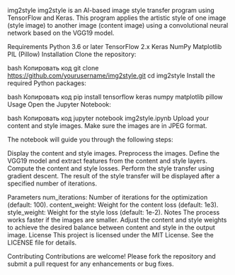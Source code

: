img2style
img2style is an AI-based image style transfer program using TensorFlow and Keras. This program applies the artistic style of one image (style image) to another image (content image) using a convolutional neural network based on the VGG19 model.

Requirements
Python 3.6 or later
TensorFlow 2.x
Keras
NumPy
Matplotlib
PIL (Pillow)
Installation
Clone the repository:

bash
Копировать код
git clone https://github.com/yourusername/img2style.git
cd img2style
Install the required Python packages:

bash
Копировать код
pip install tensorflow keras numpy matplotlib pillow
Usage
Open the Jupyter Notebook:

bash
Копировать код
jupyter notebook img2style.ipynb
Upload your content and style images. Make sure the images are in JPEG format.

The notebook will guide you through the following steps:

Display the content and style images.
Preprocess the images.
Define the VGG19 model and extract features from the content and style layers.
Compute the content and style losses.
Perform the style transfer using gradient descent.
The result of the style transfer will be displayed after a specified number of iterations.

Parameters
num_iterations: Number of iterations for the optimization (default: 100).
content_weight: Weight for the content loss (default: 1e3).
style_weight: Weight for the style loss (default: 1e-2).
Notes
The process works faster if the images are smaller.
Adjust the content and style weights to achieve the desired balance between content and style in the output image.
License
This project is licensed under the MIT License. See the LICENSE file for details.

Contributing
Contributions are welcome! Please fork the repository and submit a pull request for any enhancements or bug fixes.
